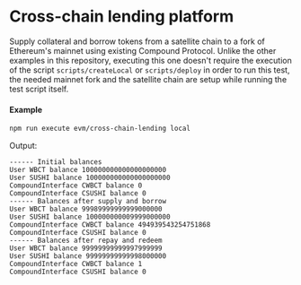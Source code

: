 # Cross-chain lending platform

Supply collateral and borrow tokens from a satellite chain to a fork of Ethereum's mainnet using existing Compound Protocol. Unlike the other examples in this repository, executing this one doesn't require the execution of the script `scripts/createLocal` or `scripts/deploy` in order to run this test, the needed mainnet fork and the satellite chain are setup while running the test script itself.

#### Example

```bash
npm run execute evm/cross-chain-lending local
```

Output:

```
------ Initial balances
User WBCT balance 100000000000000000000
User SUSHI balance 100000000000000000000
CompoundInterface CWBCT balance 0
CompoundInterface CSUSHI balance 0
------ Balances after supply and borrow
User WBCT balance 99989999999999000000
User SUSHI balance 100000000009999000000
CompoundInterface CWBCT balance 494939543254751868
CompoundInterface CSUSHI balance 0
------ Balances after repay and redeem
User WBCT balance 99999999999997999999
User SUSHI balance 99999999999998000000
CompoundInterface CWBCT balance 1
CompoundInterface CSUSHI balance 0
```
